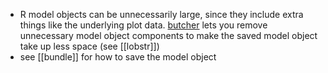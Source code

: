 - R model objects can be unnecessarily large, since they include extra things like the underlying plot data. [butcher](https://butcher.tidymodels.org/) lets you remove unnecessary model object components to make the saved model object take up less space (see [[lobstr]])
- see [[bundle]] for how to save the model object
